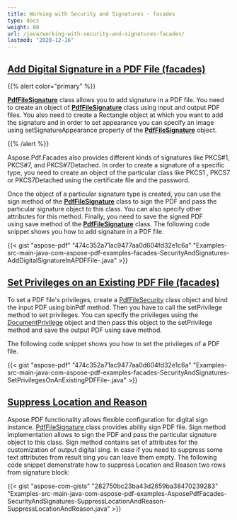 ```yaml
---
title: Working with Security and Signatures - facades
type: docs
weight: 80
url: /java/working-with-security-and-signatures-facades/
lastmod: "2020-12-16"
---
```


## <ins>**Add Digital Signature in a PDF File (facades)**
{{% alert color="primary" %}}

[**PdfFileSignature**](https://apireference.aspose.com/java/pdf/com.aspose.pdf.facades/PdfFileSignature) class allows you to add signature in a PDF file. You need to create an object of [**PdfFileSignature**](https://apireference.aspose.com/java/pdf/com.aspose.pdf.facades/PdfFileSignature) class using input and output PDF files. You also need to create a Rectangle object at which you want to add the signature and in order to set appearance you can specify an image using setSignatureAppearance property of the [**PdfFileSignature**](https://apireference.aspose.com/java/pdf/com.aspose.pdf.facades/PdfFileSignature) object.

{{% /alert %}}

Aspose.Pdf.Facades also provides different kinds of signatures like PKCS#1, PKCS#7, and PKCS#7Detached. In order to create a signature of a specific type, you need to create an object of the particular class like PKCS1 , PKCS7 or PKCS7Detached using the certificate file and the password.

Once the object of a particular signature type is created, you can use the sign method of the [**PdfFileSignature**](https://apireference.aspose.com/java/pdf/com.aspose.pdf.facades/PdfFileSignature) class to sign the PDF and pass the particular signature object to this class. You can also specify other attributes for this method. Finally, you need to save the signed PDF using save method of the [**PdfFileSignature**](https://apireference.aspose.com/java/pdf/com.aspose.pdf.facades/PdfFileSignature) class. The following code snippet shows you how to add signature in a PDF file.



{{< gist "aspose-pdf" "474c352a71ac9477aa0d604fd32e1c6a" "Examples-src-main-java-com-aspose-pdf-examples-facades-SecurityAndSignatures-AddDigitalSignatureInAPDFFile-.java" >}}
## <ins>**Set Privileges on an Existing PDF File (facades)**
To set a PDF file's privileges, create a [PdfFileSecurity](https://apireference.aspose.com/java/pdf/com.aspose.pdf.facades/PdfFileSecurity) class object and bind the input PDF using binPdf method. Then you have to call the setPrivilege method to set privileges. You can specify the privileges using the [DocumentPrivilege](https://apireference.aspose.com/java/pdf/com.aspose.pdf.facades/DocumentPrivilege) object and then pass this object to the setPrivilege method and save the output PDF using save method.

The following code snippet shows you how to set the privileges of a PDF file.



{{< gist "aspose-pdf" "474c352a71ac9477aa0d604fd32e1c6a" "Examples-src-main-java-com-aspose-pdf-examples-facades-SecurityAndSignatures-SetPrivilegesOnAnExistingPDFFile-.java" >}}
## <ins>**Suppress Location and Reason**
Aspose.PDF functionality allows flexible configuration for digital sign instance. [PdfFileSignature ](https://apireference.aspose.com/java/pdf/com.aspose.pdf.facades/PdfFileSignature)class provides ability sign PDF file. Sign method implementation allows to sign the PDF and pass the particular signature object to this class. Sign method contains set of attributes for the customization of output digital sing. In case if you need to suppress some text attributes from result sing you can leave them empty. The following code snippet demonstrate how to suppress Location and Reason two rows from signature block:

{{< gist "aspose-com-gists" "282750bc23ba43d2659ba38470239283" "Examples-src-main-java-com-aspose-pdf-examples-AsposePdfFacades-SecurityAndSignatures-SuppressLocationAndReason-SuppressLocationAndReason.java" >}}




